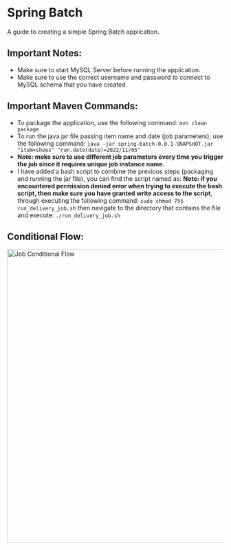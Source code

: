 # Spring Batch
A guide to creating a simple Spring Batch application.

## Important Notes:

* Make sure to start MySQL Server before running the application.
* Make sure to use the correct username and password to connect to MySQL schema that you have created.

## Important Maven Commands:

* To package the application, use the following command: ```mvn clean package```
* To run the java jar file passing item name and date (job parameters), use the following command: ```java -jar spring-batch-0.0.1-SNAPSHOT.jar "item=shoes" "run.date(date)=2022/11/05"```
* **Note: make sure to use different job parameters every time you trigger the job since it requires unique job instance name.**
* I have added a bash script to combine the previous steps (packaging and running the jar file), you can find the script named as:
**Note: if you encountered permission denied error when trying to execute the bash script, then make sure you have granted write access to the script**, through executing the following command: ```sudo chmod 755 run_delivery_job.sh```
then navigate to the directory that contains the file and execute: ```./run_delivery_job.sh```

## Conditional Flow:
<img width="683" alt="Job Conditional Flow" src="https://user-images.githubusercontent.com/12289319/200139423-bf74be69-32bf-495c-b134-815c86c1af48.png">

